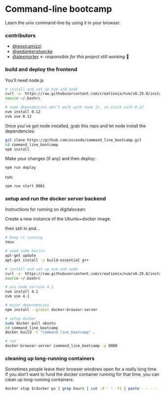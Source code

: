 # Command-line bootcamp

Learn the unix command-line by using it in your browser.

### contributors

- [@jessicamizzi](https://github.com/jessicamizzi)
- [@gedankenstuecke](https://github.com/gedankenstuecke)
- [@alexmorley](https://github.com/alexmorley) *<- responsible for this project still working* 💜

### build and deploy the frontend

You'll need node.js

```bash
# install and set up nvm and node
curl -o- https://raw.githubusercontent.com/creationix/nvm/v0.29.0/install.sh | bash
source ~/.bashrc

# some dependencies don't work with node 1+, so stick with 0.12
nvm install 0.12
nvm use 0.12
```

Once you've got node installed, grab this repo and let node install the dependencies:

```bash
git clone https://github.com/ascendo/command_line_bootcamp.git
cd command_line_bootcamp
npm install
```

Make your changes (if any) and then deploy:

```bash
npm run deploy
```
run:
```bash
npm run start 8081
```


### setup and run the docker server backend

Instructions for running on digitalocean:

Create a new instance of the Ubuntu+docker image.

then ssh in and...

```bash
# keep it running
tmux

# need some basics
apt-get update
apt-get install -y build-essential g++

# install and set up nvm and node
curl -o- https://raw.githubusercontent.com/creationix/nvm/v0.29.0/install.sh | bash
source ~/.bashrc

# use node version 4.1
nvm install 4.1
nvm use 4.1

# major dependencies
npm install --global docker-browser-server

# setup docker
sudo docker pull ubuntu
cd command_line_bootcamp
docker build -t "command_line_bootcamp" .

# run
docker-browser-server command_line_bootcamp -p 8080
```


### cleaning up long-running containers

Sometimes people leave their browser windows open for a really long time. If you don't want to fund the docker container running for that time, you can clean up long-running containers:

```bash
docker stop $(docker ps | grep hours | cut -d ' ' -f1 | paste - - - - )
```
